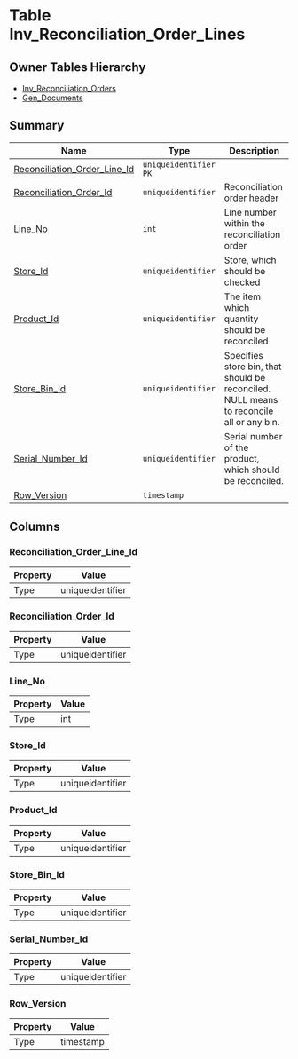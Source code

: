 # Table Inv_Reconciliation_Order_Lines


## Owner Tables Hierarchy

* [Inv_Reconciliation_Orders](Inv_Reconciliation_Orders.md)
* [Gen_Documents](Gen_Documents.md)

## Summary

| Name | Type | Description |
| - | - | --- |
|[Reconciliation_Order_Line_Id](#reconciliation_order_line_id)|`uniqueidentifier` `PK`||
|[Reconciliation_Order_Id](#reconciliation_order_id)|`uniqueidentifier` |Reconciliation order header|
|[Line_No](#line_no)|`int` |Line number within the reconciliation order|
|[Store_Id](#store_id)|`uniqueidentifier` |Store, which should be checked|
|[Product_Id](#product_id)|`uniqueidentifier` |The item which quantity should be reconciled|
|[Store_Bin_Id](#store_bin_id)|`uniqueidentifier` |Specifies store bin, that should be reconciled. NULL means to reconcile all or any bin.|
|[Serial_Number_Id](#serial_number_id)|`uniqueidentifier` |Serial number of the product, which should be reconciled.|
|[Row_Version](#row_version)|`timestamp` ||

## Columns

### Reconciliation_Order_Line_Id

| Property | Value |
| - | - |
|Type|uniqueidentifier|

### Reconciliation_Order_Id

| Property | Value |
| - | - |
|Type|uniqueidentifier|

### Line_No

| Property | Value |
| - | - |
|Type|int|

### Store_Id

| Property | Value |
| - | - |
|Type|uniqueidentifier|

### Product_Id

| Property | Value |
| - | - |
|Type|uniqueidentifier|

### Store_Bin_Id

| Property | Value |
| - | - |
|Type|uniqueidentifier|

### Serial_Number_Id

| Property | Value |
| - | - |
|Type|uniqueidentifier|

### Row_Version

| Property | Value |
| - | - |
|Type|timestamp|


